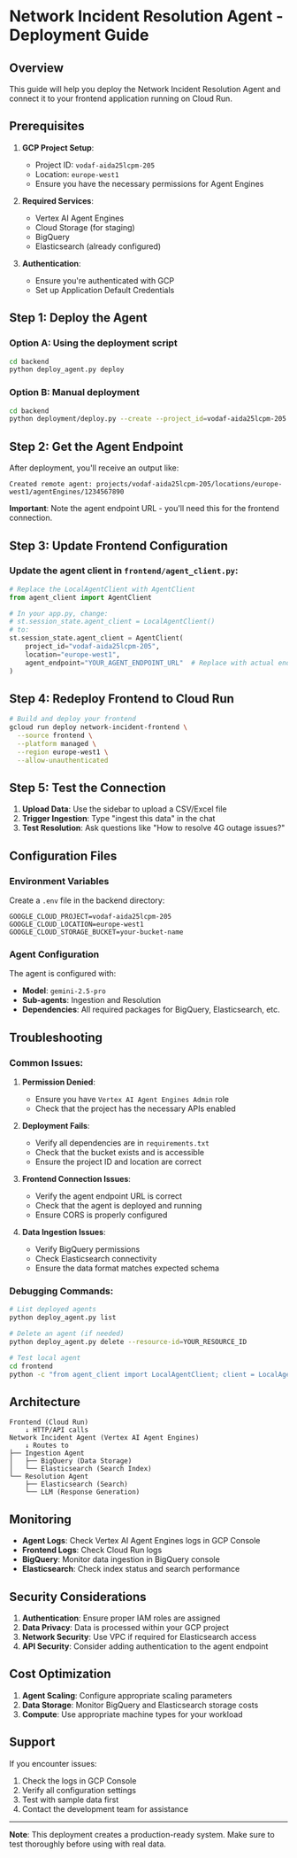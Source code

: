 # Network Incident Resolution Agent - Deployment Guide

## Overview
This guide will help you deploy the Network Incident Resolution Agent and connect it to your frontend application running on Cloud Run.

## Prerequisites

1. **GCP Project Setup**:
   - Project ID: `vodaf-aida25lcpm-205`
   - Location: `europe-west1`
   - Ensure you have the necessary permissions for Agent Engines

2. **Required Services**:
   - Vertex AI Agent Engines
   - Cloud Storage (for staging)
   - BigQuery
   - Elasticsearch (already configured)

3. **Authentication**:
   - Ensure you're authenticated with GCP
   - Set up Application Default Credentials

## Step 1: Deploy the Agent

### Option A: Using the deployment script
```bash
cd backend
python deploy_agent.py deploy
```

### Option B: Manual deployment
```bash
cd backend
python deployment/deploy.py --create --project_id=vodaf-aida25lcpm-205 --location=europe-west1 --bucket=your-bucket-name
```

## Step 2: Get the Agent Endpoint

After deployment, you'll receive an output like:
```
Created remote agent: projects/vodaf-aida25lcpm-205/locations/europe-west1/agentEngines/1234567890
```

**Important**: Note the agent endpoint URL - you'll need this for the frontend connection.

## Step 3: Update Frontend Configuration

### Update the agent client in `frontend/agent_client.py`:

```python
# Replace the LocalAgentClient with AgentClient
from agent_client import AgentClient

# In your app.py, change:
# st.session_state.agent_client = LocalAgentClient()
# to:
st.session_state.agent_client = AgentClient(
    project_id="vodaf-aida25lcpm-205",
    location="europe-west1",
    agent_endpoint="YOUR_AGENT_ENDPOINT_URL"  # Replace with actual endpoint
)
```

## Step 4: Redeploy Frontend to Cloud Run

```bash
# Build and deploy your frontend
gcloud run deploy network-incident-frontend \
  --source frontend \
  --platform managed \
  --region europe-west1 \
  --allow-unauthenticated
```

## Step 5: Test the Connection

1. **Upload Data**: Use the sidebar to upload a CSV/Excel file
2. **Trigger Ingestion**: Type "ingest this data" in the chat
3. **Test Resolution**: Ask questions like "How to resolve 4G outage issues?"

## Configuration Files

### Environment Variables
Create a `.env` file in the backend directory:
```env
GOOGLE_CLOUD_PROJECT=vodaf-aida25lcpm-205
GOOGLE_CLOUD_LOCATION=europe-west1
GOOGLE_CLOUD_STORAGE_BUCKET=your-bucket-name
```

### Agent Configuration
The agent is configured with:
- **Model**: `gemini-2.5-pro`
- **Sub-agents**: Ingestion and Resolution
- **Dependencies**: All required packages for BigQuery, Elasticsearch, etc.

## Troubleshooting

### Common Issues:

1. **Permission Denied**:
   - Ensure you have `Vertex AI Agent Engines Admin` role
   - Check that the project has the necessary APIs enabled

2. **Deployment Fails**:
   - Verify all dependencies are in `requirements.txt`
   - Check that the bucket exists and is accessible
   - Ensure the project ID and location are correct

3. **Frontend Connection Issues**:
   - Verify the agent endpoint URL is correct
   - Check that the agent is deployed and running
   - Ensure CORS is properly configured

4. **Data Ingestion Issues**:
   - Verify BigQuery permissions
   - Check Elasticsearch connectivity
   - Ensure the data format matches expected schema

### Debugging Commands:

```bash
# List deployed agents
python deploy_agent.py list

# Delete an agent (if needed)
python deploy_agent.py delete --resource-id=YOUR_RESOURCE_ID

# Test local agent
cd frontend
python -c "from agent_client import LocalAgentClient; client = LocalAgentClient(); print(client.predict('test query'))"
```

## Architecture

```
Frontend (Cloud Run) 
    ↓ HTTP/API calls
Network Incident Agent (Vertex AI Agent Engines)
    ↓ Routes to
├── Ingestion Agent
│   ├── BigQuery (Data Storage)
│   └── Elasticsearch (Search Index)
└── Resolution Agent
    ├── Elasticsearch (Search)
    └── LLM (Response Generation)
```

## Monitoring

- **Agent Logs**: Check Vertex AI Agent Engines logs in GCP Console
- **Frontend Logs**: Check Cloud Run logs
- **BigQuery**: Monitor data ingestion in BigQuery console
- **Elasticsearch**: Check index status and search performance

## Security Considerations

1. **Authentication**: Ensure proper IAM roles are assigned
2. **Data Privacy**: Data is processed within your GCP project
3. **Network Security**: Use VPC if required for Elasticsearch access
4. **API Security**: Consider adding authentication to the agent endpoint

## Cost Optimization

1. **Agent Scaling**: Configure appropriate scaling parameters
2. **Data Storage**: Monitor BigQuery and Elasticsearch storage costs
3. **Compute**: Use appropriate machine types for your workload

## Support

If you encounter issues:
1. Check the logs in GCP Console
2. Verify all configuration settings
3. Test with sample data first
4. Contact the development team for assistance

---

**Note**: This deployment creates a production-ready system. Make sure to test thoroughly before using with real data.
